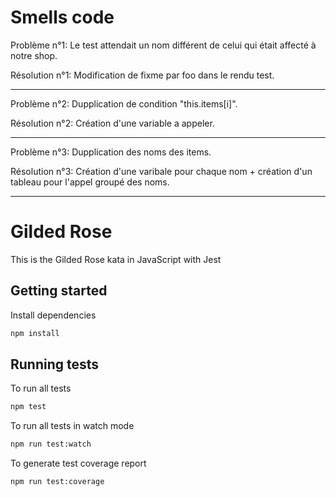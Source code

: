 # Smells code

Problème n°1:
  Le test attendait un nom différent de celui qui était affecté à notre shop.

Résolution n°1:
  Modification de fixme par foo dans le rendu test.

-----------------------------------------------------------------------

Problème n°2:
  Dupplication de condition "this.items[i]".

Résolution n°2:
  Création d'une variable a appeler.

-----------------------------------------------------------------------

Problème n°3:
  Dupplication des noms des items.

Résolution n°3:
  Création d'une varibale pour chaque nom + création d'un tableau pour l'appel groupé des noms.

-----------------------------------------------------------------------

# Gilded Rose

This is the Gilded Rose kata in JavaScript with Jest

## Getting started

Install dependencies

```sh
npm install
```

## Running tests

To run all tests

```sh
npm test
```

To run all tests in watch mode

```sh
npm run test:watch
```

To generate test coverage report

```sh
npm run test:coverage
```
